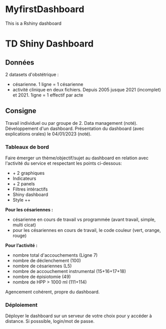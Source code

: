 # MyfirstDashboard
This is a Rshiny dashboard 

# TD Shiny Dashboard

## Données

2 datasets d'obstétrique : 
- césarienne. 1 ligne = 1 césarienne
- activité clinique en deux fichiers. Depuis 2005 jusque 2021 (incomplet) et 2021. 1igne = 1 effectif par acte

## Consigne

Travail individuel ou par groupe de 2.
Data management (noté).
Développement d'un dashboard.
Présentation du dashboard (avec explications orales) le 04/01/2023 (noté).

### Tableaux de bord

Faire émerger un thème/objectif/sujet au dashboard en relation avec l'activité du service et respectant les points ci-dessous:
- \+ 2 graphiques
- Indicateurs
- \+ 2 panels 
- Filtres intéractifs
- Shiny dashboard
- Style ++

**Pour les césariennes :**
- césarienne en cours de travail vs programmée (avant travail, simple, multi cicat)
- pour les césariennes en cours de travail, le code couleur (vert, orange, rouge)

**Pour l’activité :**
- nombre total d'accouchements (Ligne 7)
- nombre de déclenchement (100)
- nombre de césariennes (L5)
- nombre de accouchement instrumental (15+16+17+18)
- nombre de épisiotomie (49)
- nombre de HPP > 1000 ml (111+114)

Agencement cohérent, propre du dashboard.

### Déploiement
Déployer le dashboard sur un serveur de votre choix pour y accéder à distance. Si posssible, login/mot de passe.
